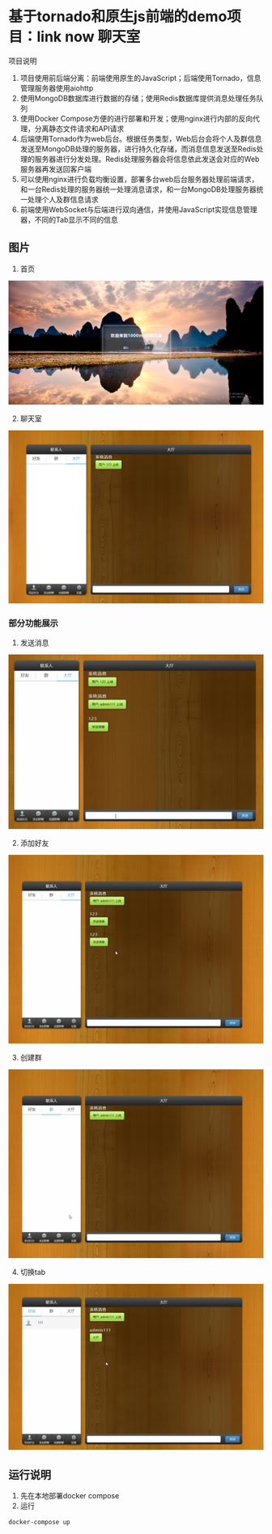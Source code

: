 # 基于tornado和原生js前端的demo项目：link now 聊天室

项目说明

1. 项目使用前后端分离：前端使用原生的JavaScript；后端使用Tornado，信息管理服务器使用aiohttp
2. 使用MongoDB数据库进行数据的存储；使用Redis数据库提供消息处理任务队列
3. 使用Docker Compose方便的进行部署和开发；使用nginx进行内部的反向代理，分离静态文件请求和API请求
4. 后端使用Tornado作为web后台。根据任务类型，Web后台会将个人及群信息发送至MongoDB处理的服务器，进行持久化存储，而消息信息发送至Redis处理的服务器进行分发处理。Redis处理服务器会将信息依此发送会对应的Web服务器再发送回客户端
5. 可以使用nginx进行负载均衡设置，部署多台web后台服务器处理前端请求，和一台Redis处理的服务器统一处理消息请求，和一台MongoDB处理服务器统一处理个人及群信息请求
6. 前端使用WebSocket与后端进行双向通信，并使用JavaScript实现信息管理器，不同的Tab显示不同的信息


## 图片

1. 首页

![](README/主页.png)

2. 聊天室

![](README/聊天室.png)

### 部分功能展示

1. 发送消息

![](README/发送信息.gif)

2. 添加好友

![](README/添加好友.gif)

3. 创建群

![](README/创建群.gif)

4. 切换tab

![](README/切换tab.gif)


## 运行说明

1. 先在本地部署docker compose
2. 运行
```
docker-compose up
```
